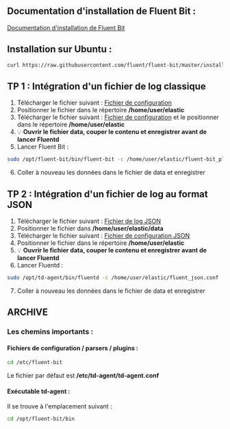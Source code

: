 ## Documentation d'installation de Fluent Bit :

[Documentation d'installation de Fluent Bit](https://docs.fluentbit.io/manual/installation/linux/ubuntu)

## Installation sur Ubuntu :

``` sh
curl https://raw.githubusercontent.com/fluent/fluent-bit/master/install.sh | sh
```

## TP 1 : Intégration d'un fichier de log classique
1. Télécharger le fichier suivant : [Fichier de configuration](https://raw.githubusercontent.com/vincent2mots/elk/main/Fluentbit/fluent-bit_plain.conf)
2. Positionner le fichier dans le répertoire **/home/user/elastic**
3. Télécharger le fichier suivant : [Fichier de configuration](https://raw.githubusercontent.com/vincent2mots/elk/main/Fluentbit/fluent-bit_plain.conf) et le positionner dans le répertoire **/home/user/elastic**
4. &#128161; **Ouvrir le fichier data, couper le contenu et enregistrer avant de lancer Fluentd**
5. Lancer Fluent Bit :
``` sh
sudo /opt/fluent-bit/bin/fluent-bit -c /home/user/elastic/fluent-bit_plain.conf
```
6. Coller à nouveau les données dans le fichier de data et enregistrer

## TP 2 : Intégration d'un fichier de log au format JSON
1. Télécharger le fichier suivant : [Fichier de log JSON](https://raw.githubusercontent.com/vincent2mots/elk/main/data/em.log.test)
2. Positionner le fichier dans **/home/user/elastic/data**
3. Télécharger le fichier suivant : [Fichier de configuration JSON](https://raw.githubusercontent.com/vincent2mots/elk/main/Fluentd/fluent_json.conf)
4. Positionner le fichier dans le répertoire **/home/user/elastic**
5. &#128161; **Ouvrir le fichier data, couper le contenu et enregistrer avant de lancer Fluentd**
6. Lancer Fluentd :
``` sh
sudo /opt/td-agent/bin/fluentd -c /home/user/elastic/fluent_json.conf
```
7. Coller à nouveau les données dans le fichier de data et enregistrer

## ARCHIVE
### Les chemins importants :

#### Fichiers de configuration / parsers / plugins :
``` sh
cd /etc/fluent-bit
```

Le fichier par défaut est **/etc/td-agent/td-agent.conf**

#### Exécutable td-agent :

Il se trouve à l'emplacement suivant :
``` sh
cd /opt/fluent-bit/bin
```